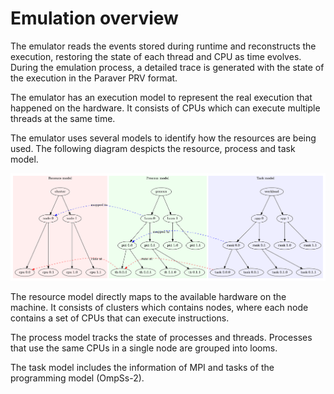 # Emulation overview

The emulator reads the events stored during runtime and reconstructs the
execution, restoring the state of each thread and CPU as time evolves. During
the emulation process, a detailed trace is generated with the state of the
execution in the Paraver PRV format.

The emulator has an execution model to represent the real execution that
happened on the hardware. It consists of CPUs which can execute multiple threads
at the same time.

The emulator uses several models to identify how the resources are being
used. The following diagram despicts the resource, process and task
model.

![Model](model.png)

The resource model directly maps to the available hardware on the
machine. It consists of clusters which contains nodes, where each node
contains a set of CPUs that can execute instructions.

The process model tracks the state of processes and threads. Processes
that use the same CPUs in a single node are grouped into looms.

The task model includes the information of MPI and tasks of the
programming model (OmpSs-2).
